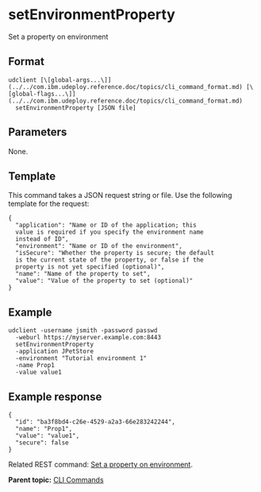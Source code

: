 # setEnvironmentProperty

Set a property on environment

## Format

```
udclient [\[global-args...\]](../../com.ibm.udeploy.reference.doc/topics/cli_command_format.md) [\[global-flags...\]](../../com.ibm.udeploy.reference.doc/topics/cli_command_format.md)
  setEnvironmentProperty [JSON file]
```

## Parameters

None.

## Template

This command takes a JSON request string or file. Use the following template for the request:

```
{
  "application": "Name or ID of the application; this 
  value is required if you specify the environment name 
  instead of ID",
  "environment": "Name or ID of the environment",
  "isSecure": "Whether the property is secure; the default 
  is the current state of the property, or false if the 
  property is not yet specified (optional)",
  "name": "Name of the property to set",
  "value": "Value of the property to set (optional)"
}

```

## Example

```
udclient -username jsmith -password passwd 
  -weburl https://myserver.example.com:8443
  setEnvironmentProperty 
  -application JPetStore 
  -environment "Tutorial environment 1" 
  -name Prop1 
  -value value1
```

## Example response

```
{
  "id": "ba3f8bd4-c26e-4529-a2a3-66e283242244",
  "name": "Prop1",
  "value": "value1",
  "secure": false
}
```

Related REST command: [Set a property on environment](rest_cli_environment_propvalue_put.md).

**Parent topic:** [CLI Commands](../../com.ibm.udeploy.reference.doc/topics/cli_commands.md)

